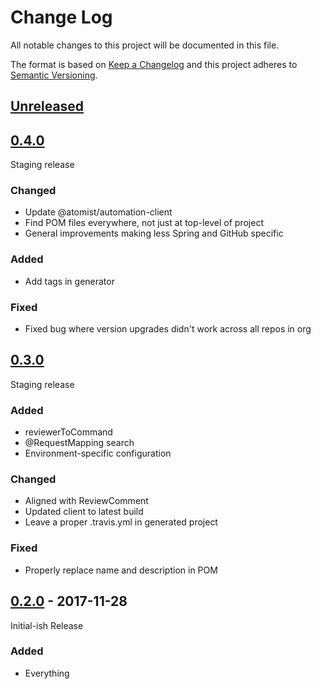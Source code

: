 # Change Log

All notable changes to this project will be documented in this file.

The format is based on [Keep a Changelog](http://keepachangelog.com/)
and this project adheres to [Semantic Versioning](http://semver.org/).

## [Unreleased][]

[Unreleased]: https://github.com/atomist/spring-automation/compare/0.4.0...HEAD

## [0.4.0][]

[0.4.0]: https://github.com/atomist/spring-automation/compare/0.3.0...0.4.0

Staging release

### Changed

-   Update @atomist/automation-client
-   Find POM files everywhere, not just at top-level of project
-   General improvements making less Spring and GitHub specific

### Added

-   Add tags in generator

### Fixed

-   Fixed bug where version upgrades didn't work across all repos in
    org

## [0.3.0][]

[0.3.0]: https://github.com/atomist/spring-automation/compare/0.2.0...0.3.0

Staging release

### Added

-   reviewerToCommand
-   @RequestMapping search
-   Environment-specific configuration

### Changed

-   Aligned with ReviewComment
-   Updated client to latest build
-   Leave a proper .travis.yml in generated project

### Fixed

-   Properly replace name and description in POM

## [0.2.0][] - 2017-11-28

[0.2.0]: https://github.com/atomist/spring-automation/tree/0.2.0

Initial-ish Release

### Added

-   Everything
